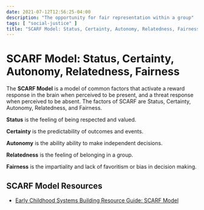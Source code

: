 ```yaml
---
date: 2021-07-12T12:56:25-04:00
description: "The opportunity for fair representation within a group"
tags: [ "social-justice" ]
title: "SCARF Model: Status, Certainty, Autonomy, Relatedness, Fairness"
---
```


# SCARF Model: Status, Certainty, Autonomy, Relatedness, Fairness

The **SCARF Model** is a model of common factors that activate a reward response in the brain when perceived to be present, and a threat response when perceived to be absent. The factors of SCARF are Status, Certainty, Autonomy, Relatedness, and Fairness.

**Status** is the feeling of being respected and valued.

**Certainty** is the predictability of outcomes and events.

**Autonomy** is the ability ability to make independent decisions.

**Relatedness** is the feeling of belonging in a group.

**Fairness** is the impartiality and lack of favoritism or bias in decision making.

## SCARF Model Resources

* [Early Childhood Systems Building Resource Guide: SCARF Model](https://childcareta.acf.hhs.gov/systemsbuilding/systems-guides/leadership/leading-ourselves/scarf-model)
